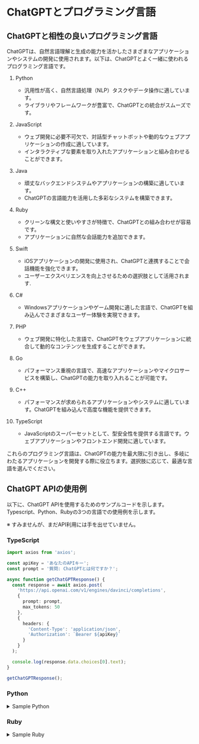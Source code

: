 # ChatGPTとプログラミング言語

## ChatGPTと相性の良いプログラミング言語

ChatGPTは、自然言語理解と生成の能力を活かしたさまざまなアプリケーションやシステムの開発に使用されます。以下は、ChatGPTとよく一緒に使われるプログラミング言語です。

1. Python
   - 汎用性が高く、自然言語処理（NLP）タスクやデータ操作に適しています。
   - ライブラリやフレームワークが豊富で、ChatGPTとの統合がスムーズです。

2. JavaScript
   - ウェブ開発に必要不可欠で、対話型チャットボットや動的なウェブアプリケーションの作成に適しています。
   - インタラクティブな要素を取り入れたアプリケーションと組み合わせることができます。

3. Java
   - 頑丈なバックエンドシステムやアプリケーションの構築に適しています。
   - ChatGPTの言語能力を活用した多彩なシステムを構築できます。

4. Ruby
   - クリーンな構文と使いやすさが特徴で、ChatGPTとの組み合わせが容易です。
   - アプリケーションに自然な会話能力を追加できます。

5. Swift
   - iOSアプリケーションの開発に使用され、ChatGPTと連携することで会話機能を強化できます。
   - ユーザーエクスペリエンスを向上させるための選択肢として活用されます.

6. C#
   - Windowsアプリケーションやゲーム開発に適した言語で、ChatGPTを組み込んでさまざまなユーザー体験を実現できます。

7. PHP
   - ウェブ開発に特化した言語で、ChatGPTをウェブアプリケーションに統合して動的なコンテンツを生成することができます。

8. Go
   - パフォーマンス重視の言語で、高速なアプリケーションやマイクロサービスを構築し、ChatGPTの能力を取り入れることが可能です。

9. C++
   - パフォーマンスが求められるアプリケーションやシステムに適しています。ChatGPTを組み込んで高度な機能を提供できます。

10. TypeScript
    - JavaScriptのスーパーセットとして、型安全性を提供する言語です。ウェブアプリケーションやフロントエンド開発に適しています。

これらのプログラミング言語は、ChatGPTの能力を最大限に引き出し、多岐にわたるアプリケーションを開発する際に役立ちます。選択肢に応じて、最適な言語を選んでください。

## ChatGPT APIの使用例

以下に、ChatGPT APIを使用するためのサンプルコードを示します。Typescript、Python、Rubyの3つの言語での使用例を示します。

※ すみませんが、まだAPI利用には手を出せていません。

### TypeScript

```typescript
import axios from 'axios';

const apiKey = 'あなたのAPIキー';
const prompt = '質問: ChatGPTとは何ですか？';

async function getChatGPTResponse() {
  const response = await axios.post(
    'https://api.openai.com/v1/engines/davinci/completions',
    {
      prompt: prompt,
      max_tokens: 50
    },
    {
      headers: {
        'Content-Type': 'application/json',
        'Authorization': `Bearer ${apiKey}`
      }
    }
  );

  console.log(response.data.choices[0].text);
}

getChatGPTResponse();
```

### Python

<details><summary>Sample Python</summary>

```Python
import openai

openai.api_key = 'あなたのAPIキー'
prompt = '質問: ChatGPTとは何ですか？'

response = openai.Completion.create(
  engine='davinci',
  prompt=prompt,
  max_tokens=50
)

print(response.choices[0].text)

```
</details>

### Ruby

<details><summary>Sample Ruby</summary>

```Ruby
require 'openai'

Openai.api_key = 'あなたのAPIキー'
prompt = '質問: ChatGPTとは何ですか？'

response = Openai::Completion.create(
  engine: 'davinci',
  prompt: prompt,
  max_tokens: 50
)

puts response.choices[0].text


```
</details>